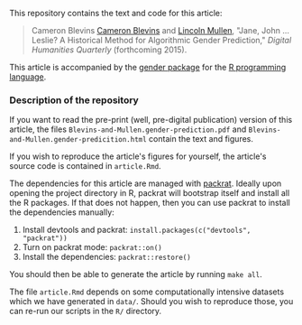 This repository contains the text and code for this article:

> Cameron Blevins [Cameron Blevins](http://www.cameronblevins.org/) and [Lincoln Mullen](http://lincolnmullen.com/), "Jane, John ... Leslie? A Historical Method for Algorithmic Gender Prediction," *Digital Humanities Quarterly* (forthcoming 2015).

This article is accompanied by the [gender package](https://github.com/ropensci/gender) for the [R programming language](http://www.r-project.org/).


### Description of the repository

If you want to read the pre-print (well, pre-digital publication) version of this article, the files `Blevins-and-Mullen.gender-prediction.pdf` and `Blevins-and-Mullen.gender-predicition.html` contain the text and figures.

If you wish to reproduce the article's figures for yourself, the article's source code is contained in `article.Rmd`.

The dependencies for this article are managed with [packrat](http://rstudio.github.io/packrat/). Ideally upon opening the project directory in R, packrat will bootstrap itself and install all the R packages. If that does not happen, then you can use packrat to install the dependencies manually:

1.  Install devtools and packrat: `install.packages(c("devtools", "packrat"))`
2.  Turn on packrat mode: `packrat::on()`
3.  Install the dependencies: `packrat::restore()`

You should then be able to generate the article by running `make all`.

The file `article.Rmd` depends on some computationally intensive datasets which we have generated in `data/`. Should you wish to reproduce those, you can re-run our scripts in the `R/` directory.
